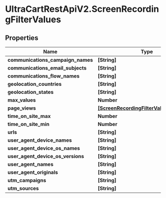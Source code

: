 # UltraCartRestApiV2.ScreenRecordingFilterValues

## Properties
Name | Type | Description | Notes
------------ | ------------- | ------------- | -------------
**communications_campaign_names** | **[String]** |  | [optional] 
**communications_email_subjects** | **[String]** |  | [optional] 
**communications_flow_names** | **[String]** |  | [optional] 
**geolocation_countries** | **[String]** |  | [optional] 
**geolocation_states** | **[String]** |  | [optional] 
**max_values** | **Number** |  | [optional] 
**page_views** | [**[ScreenRecordingFilterValuesPageView]**](ScreenRecordingFilterValuesPageView.md) |  | [optional] 
**time_on_site_max** | **Number** |  | [optional] 
**time_on_site_min** | **Number** |  | [optional] 
**urls** | **[String]** |  | [optional] 
**user_agent_device_names** | **[String]** |  | [optional] 
**user_agent_device_os_names** | **[String]** |  | [optional] 
**user_agent_device_os_versions** | **[String]** |  | [optional] 
**user_agent_names** | **[String]** |  | [optional] 
**user_agent_originals** | **[String]** |  | [optional] 
**utm_campaigns** | **[String]** |  | [optional] 
**utm_sources** | **[String]** |  | [optional] 


